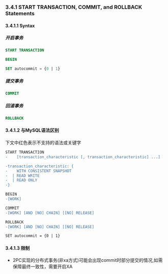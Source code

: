 ###  3.4.1 START TRANSACTION, COMMIT, and ROLLBACK Statements

####  3.4.1.1  Syntax
##### 开启事务

```SQL
START TRANSACTION

BEGIN

SET autocommit = {0 | 1}
```

##### 提交事务
```SQL
COMMIT
```
##### 回滚事务
```SQL
ROLLBACK
```

#### 3.4.1.2 与MySQL语法区别

下文中红色表示不支持的语法或关键字

```diff
START TRANSACTION
-    [transaction_characteristic [, transaction_characteristic] ...]

-transaction_characteristic: {
-    WITH CONSISTENT SNAPSHOT
-  | READ WRITE
-  | READ ONLY
-}

BEGIN 
-[WORK]

COMMIT 
-[WORK] [AND [NO] CHAIN] [[NO] RELEASE]

ROLLBACK 
-[WORK] [AND [NO] CHAIN] [[NO] RELEASE]

SET autocommit = {0 | 1}

```

#### 3.4.1.3 限制

* 2PC实现的分布式事务(非xa方式)可能会出现commit时部分提交的情况,如需保障最终一致性，需要开启XA
